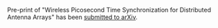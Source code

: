 <!-- ---
layout: post
date: 2022-06-16
inline: true
--- -->

Pre-print of "Wireless Picosecond Time Synchronization for Distributed Antenna Arrays" has been [submitted to arXiv](https://arxiv.org/abs/2206.08457).
